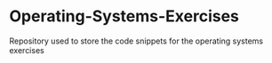 # Operating-Systems-Exercises
Repository used to store the code snippets for the operating systems exercises 

